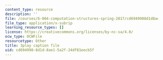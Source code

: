 ```yaml
---
content_type: resource
description: ''
file: /courses/6-004-computation-structures-spring-2017/cd6949908d1d8ae15a2f24df81eecb5f_q30W7ApRqjI.srt
file_type: application/x-subrip
learning_resource_types: []
license: https://creativecommons.org/licenses/by-nc-sa/4.0/
ocw_type: OCWFile
resourcetype: Other
title: 3play caption file
uid: cd694990-8d1d-8ae1-5a2f-24df81eecb5f
---
```

